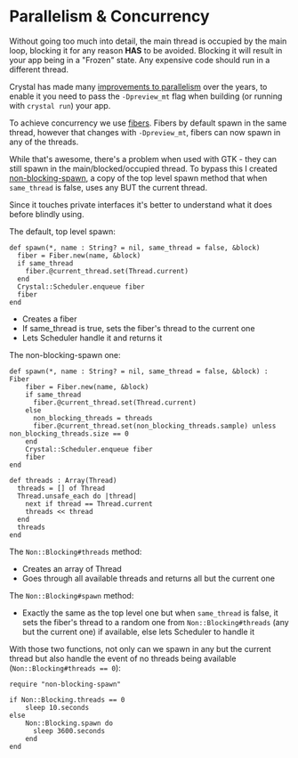 # Parallelism & Concurrency

Without going too much into detail, the main thread is occupied by the main loop, blocking it for any reason **HAS** to be avoided. Blocking it will result in your app being in a "Frozen" state. Any expensive code should run in a different thread.

Crystal has made many [improvements to parallelism](https://crystal-lang.org/2019/09/06/parallelism-in-crystal.html) over the years, to enable it you need to pass the `-Dpreview_mt` flag when building (or running with `crystal run`) your app.

To achieve concurrency we use [fibers](https://crystal-lang.org/reference/1.3/guides/concurrency.html). Fibers by default spawn in the same thread, however that changes with `-Dpreview_mt`, fibers can now spawn in any of the threads.

While that's awesome, there's a problem when used with GTK - they can still spawn in the main/blocked/occupied thread. To bypass this I created [non-blocking-spawn](https://github.com/GeopJr/non-blocking-spawn), a copy of the top level spawn method that when `same_thread` is false, uses any BUT the current thread.

Since it touches private interfaces it's better to understand what it does before blindly using.

The default, top level spawn:

```crystal
def spawn(*, name : String? = nil, same_thread = false, &block)
  fiber = Fiber.new(name, &block)
  if same_thread
    fiber.@current_thread.set(Thread.current)
  end
  Crystal::Scheduler.enqueue fiber
  fiber
end
```

- Creates a fiber
- If same_thread is true, sets the fiber's thread to the current one
- Lets Scheduler handle it and returns it

The non-blocking-spawn one:

```crystal
def spawn(*, name : String? = nil, same_thread = false, &block) : Fiber
    fiber = Fiber.new(name, &block)
    if same_thread
      fiber.@current_thread.set(Thread.current)
    else
      non_blocking_threads = threads
      fiber.@current_thread.set(non_blocking_threads.sample) unless non_blocking_threads.size == 0
    end
    Crystal::Scheduler.enqueue fiber
    fiber
end

def threads : Array(Thread)
  threads = [] of Thread
  Thread.unsafe_each do |thread|
    next if thread == Thread.current
    threads << thread
  end
  threads
end
```

The `Non::Blocking#threads` method:

- Creates an array of Thread
- Goes through all available threads and returns all but the current one

The `Non::Blocking#spawn` method:

- Exactly the same as the top level one but when `same_thread` is false, it sets the fiber's thread to a random one from `Non::Blocking#threads` (any but the current one) if available, else lets Scheduler to handle it

With those two functions, not only can we spawn in any but the current thread but also handle the event of no threads being available (`Non::Blocking#threads == 0`):

```crystal
require "non-blocking-spawn"

if Non::Blocking.threads == 0
    sleep 10.seconds
else
    Non::Blocking.spawn do
      sleep 3600.seconds
    end
end
```

